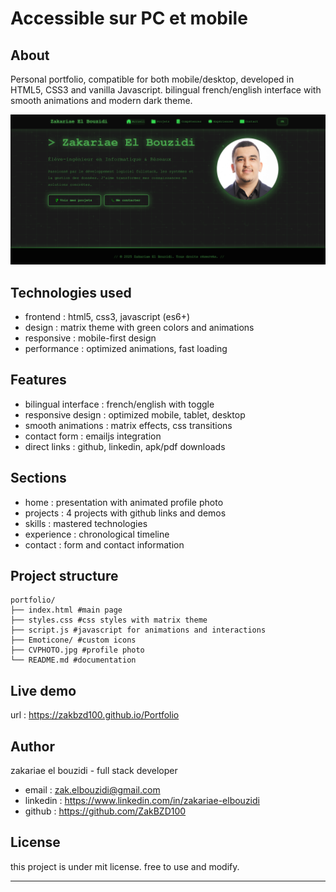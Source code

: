 # Accessible sur PC et mobile

## About

Personal portfolio, compatible for both mobile/desktop, developed in HTML5, CSS3 and vanilla Javascript. bilingual french/english interface with smooth animations and modern dark theme.

![Portfolio Screenshot](Screenshot.png)

## Technologies used

- frontend : html5, css3, javascript (es6+)
- design : matrix theme with green colors and animations
- responsive : mobile-first design
- performance : optimized animations, fast loading

## Features

- bilingual interface : french/english with toggle
- responsive design : optimized mobile, tablet, desktop
- smooth animations : matrix effects, css transitions
- contact form : emailjs integration
- direct links : github, linkedin, apk/pdf downloads

## Sections

- home : presentation with animated profile photo
- projects : 4 projects with github links and demos
- skills : mastered technologies
- experience : chronological timeline
- contact : form and contact information

## Project structure

```
portfolio/
├── index.html #main page
├── styles.css #css styles with matrix theme
├── script.js #javascript for animations and interactions
├── Emoticone/ #custom icons
├── CVPHOTO.jpg #profile photo
└── README.md #documentation
```

## Live demo

url : https://zakbzd100.github.io/Portfolio

## Author

zakariae el bouzidi - full stack developer  
- email : zak.elbouzidi@gmail.com  
- linkedin : https://www.linkedin.com/in/zakariae-elbouzidi  
- github : https://github.com/ZakBZD100  

## License

this project is under mit license. free to use and modify.

---

 
